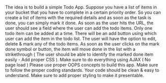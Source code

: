 The idea is to build a simple Todo App.
Suppose you have a list of items in your bucket that you have to complete in a certain priority order. So you can create a list of items with the required details and as soon as the task is done, you can simply mark it done.
As soon as the user hits the URL, the user should see a field where the user can add the todo items.
Only one todo item can be added at a time.
There will be an add button using which user can add the item in the todo list.
The user will have the option to edit, delete & mark any of the todo items.
As soon as the user clicks on the mark done symbol or button, the item will move done in the list with a strikethrough ( The user should be able to identify the marked done item easily - Add proper CSS ).
Make sure to do everything using AJAX ( No page load )
Please use proper OOPS concepts to build this app.
Make sure to follow the proper coding standards.
Your code should be clean & easy to understand.
Make sure to add proper styling to make it presentable.
